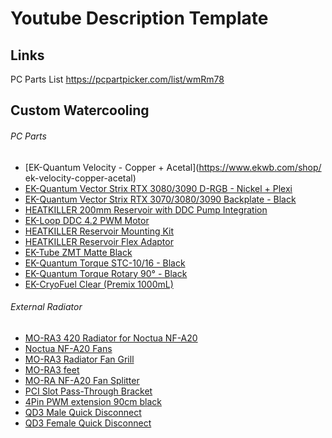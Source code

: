 # Youtube Description Template



## Links
PC Parts List https://pcpartpicker.com/list/wmRm78

## Custom Watercooling

###### PC Parts
- [EK-Quantum Velocity - Copper + Acetal](https://www.ekwb.com/shop/
ek-velocity-copper-acetal)
- [EK-Quantum Vector Strix RTX 3080/3090 D-RGB - Nickel + Plexi](https://www.ekwb.com/shop/ek-quantum-vector-strix-rtx-3080-3090-d-rgb-nickel-plexi)
- [EK-Quantum Vector Strix RTX 3070/3080/3090 Backplate - Black](https://www.ekwb.com/shop/ek-quantum-vector-strix-rtx-3070-3080-3090-backplate-black)
- [HEATKILLER 200mm Reservoir with DDC Pump Integration](https://shop.watercool.de/HEATKILLER-Tube-200-DDC-MP)
- [EK-Loop DDC 4.2 PWM Motor](https://www.ekwb.com/shop/ek-loop-ddc-4-2-pwm-motor)
- [HEATKILLER Reservoir Mounting Kit ](https://shop.watercool.de/HEATKILLERZ-Tube-basic-mount)
- [HEATKILLER Reservoir Flex Adaptor](https://shop.watercool.de/HEATKILLERZ-Tube-120mm-Adapter-FLEX)
- [EK-Tube ZMT Matte Black](https://www.ekwb.com/shop/ek-tube-zmt-matte-black-15-9-9-5mm-3m-retail)
- [EK-Quantum Torque STC-10/16 - Black](https://www.ekwb.com/shop/ek-torque-stc-10-16-black)
- [EK-Quantum Torque Rotary 90° - Black](https://www.ekwb.com/shop/ek-torque-angled-90-black)
- [EK-CryoFuel Clear (Premix 1000mL)](https://www.ekwb.com/shop/ek-cryofuel-clear-premix-1000ml)

###### External Radiator
- [MO-RA3 420 Radiator for Noctua NF-A20](https://shop.watercool.de/MO-RA3-420-for-Noctua-NF-A20_1)
- [Noctua NF-A20 Fans](https://noctua.at/en/products/fan/nf-a20-pwm-chromax-black-swap)
- [MO-RA3 Radiator Fan Grill](https://shop.watercool.de/MO-RA3-420-Fan-Grill-Classic-black-high-version_1)
- [MO-RA3 feet](https://shop.watercool.de/MO-RA3-feet)
- [MO-RA NF-A20 Fan Splitter](https://shop.watercool.de/MO-RA-X-SPLITTER-FOR-NOCTUA-NF-A20_1)
- [PCI Slot Pass-Through Bracket](https://shop.watercool.de/PCI-Slot-Pass-Through-Bracket)
- [4Pin PWM extension 90cm black](https://shop.watercool.de/4Pin-PWM-extension-90cm-black_1)
- [QD3 Male Quick Disconnect](https://shop.watercool.de/QD3-Female-Quick-Disconnect-No-Spill-Coupling-Compression-for-10mm-x-16mm-3-8in-x-5-8in)
- [QD3 Female Quick Disconnect](https://shop.watercool.de/QD3-Female-Quick-Disconnect-No-Spill-Coupling-Compression-for-10mm-x-16mm-3-8in-x-5-8in)
